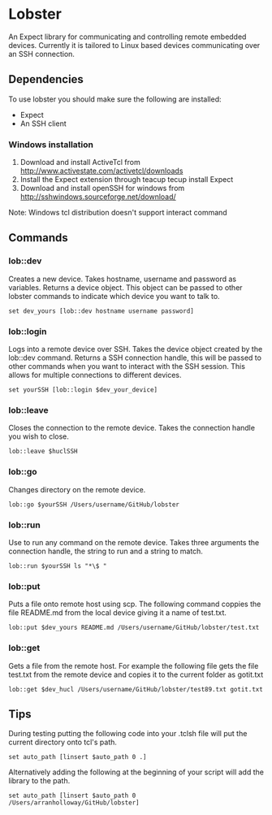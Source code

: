 # Lobster


An Expect library for communicating and controlling remote embedded devices. Currently it is tailored to Linux based devices communicating over an SSH connection.

## Dependencies
To use lobster you should make sure the following are installed:

- Expect 
- An SSH client

### Windows installation
1. Download and install ActiveTcl from http://www.activestate.com/activetcl/downloads
2. Install the Expect extension through teacup
	tecup install Expect
3. Download and install openSSH for windows from http://sshwindows.sourceforge.net/download/

Note: Windows tcl distribution doesn't support interact command

## Commands

### lob::dev
Creates a new device. Takes hostname, username and password as variables. Returns a device object. This object can be passed to other lobster commands to indicate which device you want to talk to.

	set dev_yours [lob::dev hostname username password]
	
### lob::login
Logs into a remote device over SSH. Takes the device object created by the lob::dev command. Returns a SSH connection handle, this will be passed to other commands when you want to interact with the SSH session. This allows for multiple connections to different devices.

	set yourSSH [lob::login $dev_your_device]
	

### lob::leave 
Closes the connection to the remote device. Takes the connection handle you wish to close.

	lob::leave $huclSSH
	

### lob::go
Changes directory on the remote device.

	lob::go $yourSSH /Users/username/GitHub/lobster
	

### lob::run
Use to run any command on the remote device. Takes three arguments the connection handle, the string to run and a string to match.

	lob::run $yourSSH ls "*\$ " 
	
### lob::put
Puts a file onto remote host using scp. The following command coppies the file README.md from the local device giving it a name of test.txt.

	lob::put $dev_yours README.md /Users/username/GitHub/lobster/test.txt
	
### lob::get
Gets a file from the remote host. For example the following file gets the file test.txt from the remote device and copies it to the current folder as gotit.txt

	lob::get $dev_hucl /Users/username/GitHub/lobster/test89.txt gotit.txt
	

Tips
----

During testing putting the following code into your .tclsh file will put the current directory onto tcl's path.

	set auto_path [linsert $auto_path 0 .]
	
Alternatively adding the following at the beginning of your script will add the library to the path.

	set auto_path [linsert $auto_path 0 /Users/arranholloway/GitHub/lobster] 
	